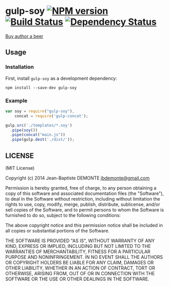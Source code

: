 # gulp-soy [![NPM version][npm-image]][npm-url] [![Build Status][travis-image]][travis-url] [![Dependency Status][depstat-image]][depstat-url]

[Buy author a beer](https://www.paypal.com/cgi-bin/webscr?cmd=_s-xclick&hosted_button_id=WCUX27CFV79S2)

## Usage

### Installation

First, install `gulp-soy` as a development dependency:

```shell
npm install --save-dev gulp-soy
```

### Example

```javascript
var soy = require("gulp-soy"),
    concat = require('gulp-concat');

gulp.src('./templates/*.soy')
  .pipe(soy())
  .pipe(concat("main.js"))
  .pipe(gulp.dest('./dist/'));
```


## LICENSE

(MIT License)

Copyright (c) 2014 Jean-Baptiste DEMONTE <jbdemonte@gmail.com>

Permission is hereby granted, free of charge, to any person obtaining
a copy of this software and associated documentation files (the
"Software"), to deal in the Software without restriction, including
without limitation the rights to use, copy, modify, merge, publish,
distribute, sublicense, and/or sell copies of the Software, and to
permit persons to whom the Software is furnished to do so, subject to
the following conditions:

The above copyright notice and this permission notice shall be
included in all copies or substantial portions of the Software.

THE SOFTWARE IS PROVIDED "AS IS", WITHOUT WARRANTY OF ANY KIND,
EXPRESS OR IMPLIED, INCLUDING BUT NOT LIMITED TO THE WARRANTIES OF
MERCHANTABILITY, FITNESS FOR A PARTICULAR PURPOSE AND
NONINFRINGEMENT. IN NO EVENT SHALL THE AUTHORS OR COPYRIGHT HOLDERS BE
LIABLE FOR ANY CLAIM, DAMAGES OR OTHER LIABILITY, WHETHER IN AN ACTION
OF CONTRACT, TORT OR OTHERWISE, ARISING FROM, OUT OF OR IN CONNECTION
WITH THE SOFTWARE OR THE USE OR OTHER DEALINGS IN THE SOFTWARE.


[npm-url]: https://npmjs.org/package/gulp-soy
[npm-image]: https://badge.fury.io/js/gulp-soy.png

[travis-url]: http://travis-ci.org/jbdemonte/gulp-soy
[travis-image]: https://secure.travis-ci.org/jbdemonte/gulp-soy.png?branch=master

[depstat-url]: https://david-dm.org/jbdemonte/gulp-soy
[depstat-image]: https://david-dm.org/jbdemonte/gulp-soy.png